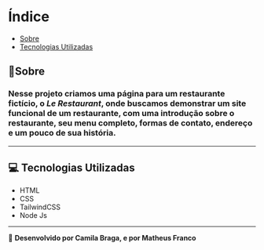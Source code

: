 

# Índice

- [Sobre](#-sobre)
- [Tecnologias Utilizadas](#-tecnologias-utilizadas)

## 📄Sobre

### Nesse projeto criamos uma página para um restaurante fictício, o _Le Restaurant_, onde buscamos demonstrar um site funcional de um restaurante, com uma introdução sobre o restaurante, seu menu completo, formas de contato, endereço e um pouco de sua história.

---

## 💻 Tecnologias Utilizadas

- HTML
- CSS
- TailwindCSS
- Node Js

---

🚀 **Desenvolvido por Camila Braga, e por Matheus Franco**

